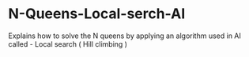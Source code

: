 # N-Queens-Local-serch-AI
Explains how to solve the N queens by applying an algorithm used in AI called -  Local search ( Hill climbing )
